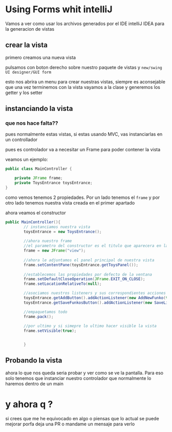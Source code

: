 # Using Forms whit intelliJ
Vamos a ver como usar los archivos generados por el IDE intelliJ IDEA para la generacion de vistas


## crear la vista
primero creamos una nueva vista

pulsamos con boton derecho sobre nuestro paquete de vistas y `new/swing UI designer/GUI form`

esto nos abrira un menu para crear nuestras vistas, siempre es aconsejable que una vez terminemos con la vista vayamos a la clase y generemos los getter y los setter

## instanciando la vista

### que nos hace falta??

pues normalmente estas vistas, si estas usando MVC, vas instanciarlas en un controllador

pues es controlador va a necesitar un Frame para poder contener la vista

veamos un ejemplo:
```java
public class MainController {

    private JFrame frame;
    private ToysEntrance toysEntrance;
} 
```
como vemos tenemos 2 propiedades. Por un lado tenemos el `frame` y por otro lado tenemos nuestra vista creada en el primer apartado

ahora veamos el constructor
```java
public MainController(){
        // instanciamos nuestra vista
        toysEntrance = new ToysEntrance();
        
        //ahora nuestro frame
        //el parametro del constructor es el titulo que aparecera en la ventana
        frame = new JFrame("view");
        
        //ahora le adjuntamos el panel principal de nuestra vista
        frame.setContentPane(toysEntrance.getToysPanel());
        
        //establecemos las propiedades por defecto de la ventana
        frame.setDefaultCloseOperation(JFrame.EXIT_ON_CLOSE);
        frame.setLocationRelativeTo(null);

        //asociamos nuestros listeners y sus correspondientes acciones
        toysEntrance.getAddButton().addActionListener(new AddNewFunko(this.toysEntrance));
        toysEntrance.getSaveFunkosButton().addActionListener(new SaveListOfFunkos(this.toysEntrance));

        //empaquetamos todo
        frame.pack();
        
        //por ultimo y si simepre lo ultimo hacer visible la vista
        frame.setVisible(true);


        }
```

## Probando la vista

ahora lo que nos queda seria probar y ver como se ve la pantalla. Para eso solo tenemos que instanciar nuestro controlador que normalmente lo haremos dentro de un main

# y ahora q ?
si crees que me he equivocado en algo o piensas que lo actual se puede mejorar porfa deja una PR o mandame un mensaje para verlo
